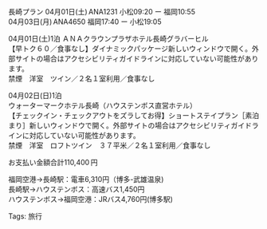 長崎プラン 04月01日(土) ANA1231 小松09:20 ー 福岡10:55  
04月03日(月) ANA4650 福岡17:40 ー 小松19:05  

04月01日(土)1泊 ＡＮＡクラウンプラザホテル長崎グラバーヒル  
【早トク６０／食事なし】ダイナミックパッケージ新しいウィンドウで開く。外部サイトの場合はアクセシビリティガイドラインに対応していない可能性があります。  
禁煙　洋室　ツイン／２名１室利用／食事なし  

04月02日(日)1泊  
ウォーターマークホテル長崎（ハウステンボス直営ホテル）  
【チェックイン・チェックアウトをズラしてお得】ショートステイプラン［素泊まり］新しいウィンドウで開く。外部サイトの場合はアクセシビリティガイドラインに対応していない可能性があります。  
禁煙　洋室　ロフトツイン　３７平米／２名１室利用／食事なし  

お支払い金額合計110,400 円

福岡空港→長崎駅：電車6,310円（博多-武雄温泉)  
長崎駅→ハウステンボス：高速バス1,450円  
ハウステンボス→福岡空港：JRバス4,760円(博多駅)  

Tags: 旅行